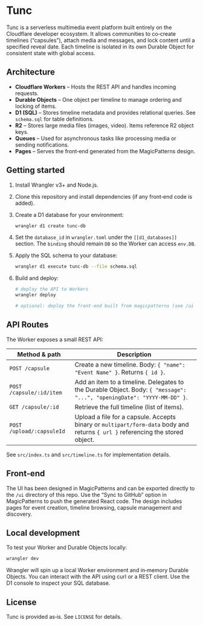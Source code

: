 # Tunc

Tunc is a serverless multimedia event platform built entirely on the Cloudflare developer ecosystem. It allows communities to co‑create timelines (“capsules”), attach media and messages, and lock content until a specified reveal date. Each timeline is isolated in its own Durable Object for consistent state with global access.

## Architecture

* **Cloudflare Workers** – Hosts the REST API and handles incoming requests.
* **Durable Objects** – One object per timeline to manage ordering and locking of items.
* **D1 (SQL)** – Stores timeline metadata and provides relational queries. See `schema.sql` for table definitions.
* **R2** – Stores large media files (images, video). Items reference R2 object keys.
* **Queues** – Used for asynchronous tasks like processing media or sending notifications.
* **Pages** – Serves the front‑end generated from the MagicPatterns design.

## Getting started

1. Install Wrangler v3+ and Node.js.
2. Clone this repository and install dependencies (if any front‑end code is added).
3. Create a D1 database for your environment:

   ```bash
   wrangler d1 create tunc-db
   ```

4. Set the `database_id` in `wrangler.toml` under the `[[d1_databases]]` section. The `binding` should remain `DB` so the Worker can access `env.DB`.
5. Apply the SQL schema to your database:

   ```bash
   wrangler d1 execute tunc-db --file schema.sql
   ```

6. Build and deploy:

   ```bash
   # deploy the API to Workers
   wrangler deploy

   # optional: deploy the front‑end built from magicpatterns (see /ui directory when exported)
   ```

## API Routes

The Worker exposes a small REST API:

| Method & path            | Description                                 |
|--------------------------|---------------------------------------------|
| `POST /capsule`          | Create a new timeline. Body: `{ "name": "Event Name" }`. Returns `{ id }`. |
| `POST /capsule/:id/item` | Add an item to a timeline. Delegates to the Durable Object. Body: `{ "message": "...", "openingDate": "YYYY-MM-DD" }`. |
| `GET /capsule/:id`       | Retrieve the full timeline (list of items). |
| `POST /upload/:capsuleId` | Upload a file for a capsule. Accepts binary or `multipart/form-data` body and returns `{ url }` referencing the stored object. |

See `src/index.ts` and `src/timeline.ts` for implementation details.

## Front‑end

The UI has been designed in MagicPatterns and can be exported directly to the `/ui` directory of this repo. Use the “Sync to GitHub” option in MagicPatterns to push the generated React code. The design includes pages for event creation, timeline browsing, capsule management and discovery.

## Local development

To test your Worker and Durable Objects locally:

```bash
wrangler dev
```

Wrangler will spin up a local Worker environment and in‑memory Durable Objects. You can interact with the API using curl or a REST client. Use the D1 console to inspect your SQL database.

## License

Tunc is provided as‑is. See `LICENSE` for details.
